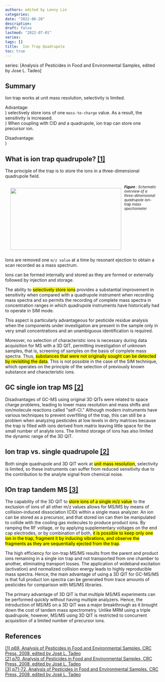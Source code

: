 ```yaml
---
authors: edited by Lenny Lin
categories:
date: "2022-06-28"
description:
draft: false
lastmod: "2022-07-01"
series: 
tags: []
title:  Ion Trap Quadrupole
toc: true
---
```


series: [Analysis of Pesticides in Food and Environmental Samples, edited by Jose L. Tadeo]

## Summary
Ion trap works at unit mass resolution, selectivity is limited.

Advantage:  
) selectively store ions of one `mass-to-charge` value.  As a result, the sensitivity is increased.  
) When coupling with CID and a quadrupole, ion trap can store one precursor ion.

Disadvantage:  
) 


<!--more-->


## What is ion trap quadrupole? <a href="#ref">[1]</a>
The principle of the trap is to store the ions in a three-dimensional quadrupole field.  

<div class = "row">
  <figure>
    <img width ="360" height= "200" src = "/docs/images/Screenshot 2022-06-27 124521.png" style ="float: left" HSPACE="10" VSPACE="10"/>
    <figcaption><b>Figure </b>: Schematic overview of a three-dimensional quadrupole ion-trap mass spectrometer</figcaption>
  </figure>
</div>

Ions are removed one `m/z value` at a time by resonant ejection to obtain a scan recorded as a mass spectrum.  

Ions can be formed internally and stored as they are formed or externally followed by injection and storage.   

The ability to <mark class = "lemon">selectively store ions</mark> provides a substantial improvement in sensitivity when compared with a quadrupole instrument when recording mass spectra and so permits the recording of complete mass spectra in concentration ranges in which quadrupole instruments have historically had to operate in SIM mode.  

This aspect is particularly advantageous for pesticide residue analysis when the components under investigation are present in the sample only in very small concentrations and an unambiguous identification is required.   

Moreover, no selection of characteristic ions is necessary during data acquisition for MS with a 3D QIT, permitting investigation of unknown samples, that is, screening of samples on the basis of complete mass spectra. Thus, <mark class = "lemon">substances that were not originally sought can be detected by revisiting the data</mark>. This is not possible in the case of the SIM technique, which operates on the principle of the selection of previously known substance and characteristic ions.   

## GC single ion trap MS <a href="#ref">[2]</a>
Disadvantages of GC-MS using original 3D QITs were related to space charge problems, leading to lower mass resolution and mass shifts and ion/molecule reactions called "self-CI."  Although modern instruments have various techniques to prevent overfilling of the trap, this can still be a problem when analyzing pesticides at low levels in dirty matrices because the trap is filled with ions derived from matrix leaving little space for the small number of analyte ions. The limited storage of ions has also limited the dynamic range of the 3D QIT. 

## Ion trap vs. single quadrupole <a href="#ref">[2]</a>
Both single quadrupole and 3D QIT work at <mark class = "lemon">unit mass resolution</mark>, selectivity is limited, so these instruments can suffer from reduced sensitivity due to the contribution to the analyte signal from chemical noise.

## IOn trap tandem MS <a href="#ref">[3]</a>
The capability of the 3D QIT to <mark class = "lemon">store ions of a single m/z value</mark> to the exclusion of ions of all other m/z values allows for MS/MS by means of collision-induced dissociation (CID) within a single mass analyzer. An ion can be stored as a precursor, and that stored ion can then be manipulated to collide with the cooling gas molecules to produce product ions. By ramping the RF voltage, or by applying supplementary voltages on the end cap electrodes, or by combination of both, <mark class = "lemon">it is possible to keep only one ion in the trap, fragment it by inducing vibrations, and observe the fragments as they are sequentially ejected from the trap</mark>.  

The high efficiency for ion-trap MS/MS results from the parent and product ions remaining in a single ion trap and not transported from one chamber to another, eliminating transport losses. The application of wideband excitation (activation) and normalized collision energy leads to highly reproducible mass spectra. Hence, the main advantage of using a 3D QIT for GC-MS/MS is that full product ion spectra can be generated from trace amounts of pesticides for comparison with MS/MS libraries.  

The primary advantage of 3D QIT is that multiple MS/MS experiments can be performed quickly without having multiple analyzers. Hence, the introduction of MS/MS on a 3D QIT was a major breakthrough as it brought down the cost of tandem mass spectrometry. Unlike MRM using a triple quadrupole, however, MS/MS using 3D QIT is restricted to concurrent acquisition of a limited number of precursor ions. 


## References
<a href="#ref">[1] p69, Analysis of Pesticides in Food and Environmental Samples, CRC Press, 2008, edited by Jos&eacute; L. Tadeo</a>  
<a href="#ref">[2] p70, Analysis of Pesticides in Food and Environmental Samples, CRC Press, 2008, edited by Jos&eacute; L. Tadeo</a>  
<a href="#ref">[3] p71-72, Analysis of Pesticides in Food and Environmental Samples, CRC Press, 2008, edited by Jos&eacute; L. Tadeo</a>  

<style type = "text/css">
.row {
  margin-left:-5px;
  margin-right:-5px;
}

.row::after {
  content: "";
  clear: both;
  display: table;
}

figure {
  text-align: left;
  font-style: italic;
  font-size: smaller;
  text-indent: 0;
  margin: 0.5em;
  padding: 0.5em;
}

</style>
